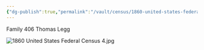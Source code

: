 ```yaml
---
{"dg-publish":true,"permalink":"/vault/census/1860-united-states-federal-census-4/","tags":["Thomas-Jesse-Legg","Elizabeth-Nutter"]}
---
```


Family 406
Thomas Legg

![1860 United States Federal Census 4.jpg](/img/user/assets/1860%20United%20States%20Federal%20Census%204.jpg)